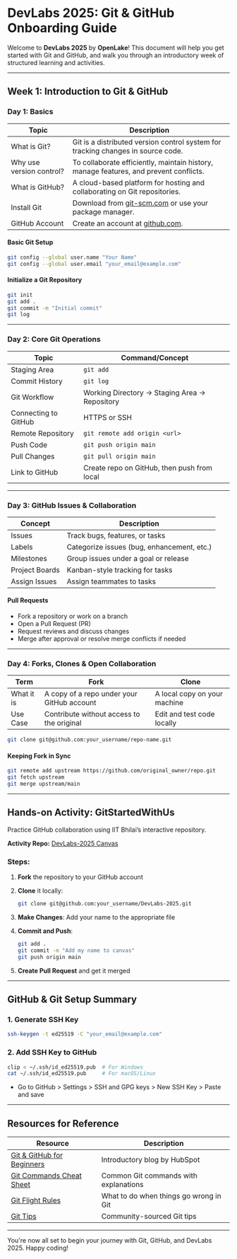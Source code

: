 # DevLabs 2025: Git & GitHub Onboarding Guide

Welcome to **DevLabs 2025** by **OpenLake**! This document will help you get started with Git and GitHub, and walk you through an introductory week of structured learning and activities.

---

## Week 1: Introduction to Git & GitHub

### Day 1: Basics

| Topic                    | Description                                                                           |
| ------------------------ | ------------------------------------------------------------------------------------- |
| What is Git?             | Git is a distributed version control system for tracking changes in source code.      |
| Why use version control? | To collaborate efficiently, maintain history, manage features, and prevent conflicts. |
| What is GitHub?          | A cloud-based platform for hosting and collaborating on Git repositories.             |
| Install Git              | Download from [git-scm.com](https://git-scm.com) or use your package manager.         |
| GitHub Account           | Create an account at [github.com](https://github.com).                                |

#### Basic Git Setup

```bash
git config --global user.name "Your Name"
git config --global user.email "your_email@example.com"
```

#### Initialize a Git Repository

```bash
git init
git add .
git commit -m "Initial commit"
git log
```

---

### Day 2: Core Git Operations

| Topic                | Command/Concept                               |
| -------------------- | --------------------------------------------- |
| Staging Area         | `git add`                                     |
| Commit History       | `git log`                                     |
| Git Workflow         | Working Directory → Staging Area → Repository |
| Connecting to GitHub | HTTPS or SSH                                  |
| Remote Repository    | `git remote add origin <url>`                 |
| Push Code            | `git push origin main`                        |
| Pull Changes         | `git pull origin main`                        |
| Link to GitHub       | Create repo on GitHub, then push from local   |

---

### Day 3: GitHub Issues & Collaboration

| Concept        | Description                                |
| -------------- | ------------------------------------------ |
| Issues         | Track bugs, features, or tasks             |
| Labels         | Categorize issues (bug, enhancement, etc.) |
| Milestones     | Group issues under a goal or release       |
| Project Boards | Kanban-style tracking for tasks            |
| Assign Issues  | Assign teammates to tasks                  |

#### Pull Requests

* Fork a repository or work on a branch
* Open a Pull Request (PR)
* Request reviews and discuss changes
* Merge after approval or resolve merge conflicts if needed

---

### Day 4: Forks, Clones & Open Collaboration

| Term       | Fork                                       | Clone                        |
| ---------- | ------------------------------------------ | ---------------------------- |
| What it is | A copy of a repo under your GitHub account | A local copy on your machine |
| Use Case   | Contribute without access to the original  | Edit and test code locally   |

```bash
git clone git@github.com:your_username/repo-name.git
```

#### Keeping Fork in Sync

```bash
git remote add upstream https://github.com/original_owner/repo.git
git fetch upstream
git merge upstream/main
```

---

## Hands-on Activity: GitStartedWithUs

Practice GitHub collaboration using IIT Bhilai’s interactive repository.

**Activity Repo:** [DevLabs-2025 Canvas](https://github.com/amaydixit11/DevLabs-2025/tree/main/Git/Canvas)

### Steps:

1. **Fork** the repository to your GitHub account
2. **Clone** it locally:

   ```bash
   git clone git@github.com:your_username/DevLabs-2025.git
   ```
3. **Make Changes**: Add your name to the appropriate file
4. **Commit and Push**:

   ```bash
   git add .
   git commit -m "Add my name to canvas"
   git push origin main
   ```
5. **Create Pull Request** and get it merged

---

## GitHub & Git Setup Summary

### 1. Generate SSH Key

```bash
ssh-keygen -t ed25519 -C "your_email@example.com"
```

### 2. Add SSH Key to GitHub

```bash
clip < ~/.ssh/id_ed25519.pub  # For Windows
cat ~/.ssh/id_ed25519.pub     # For macOS/Linux
```

* Go to GitHub > Settings > SSH and GPG keys > New SSH Key > Paste and save

---

## Resources for Reference

| Resource                                                                                             | Description                            |
| ---------------------------------------------------------------------------------------------------- | -------------------------------------- |
| [Git & GitHub for Beginners](https://product.hubspot.com/blog/git-and-github-tutorial-for-beginners) | Introductory blog by HubSpot           |
| [Git Commands Cheat Sheet](https://github.com/joshnh/Git-Commands)                                   | Common Git commands with explanations  |
| [Git Flight Rules](https://github.com/k88hudson/git-flight-rules)                                    | What to do when things go wrong in Git |
| [Git Tips](https://github.com/git-tips/tips)                                                         | Community-sourced Git tips             |

---

You're now all set to begin your journey with Git, GitHub, and DevLabs 2025. Happy coding!
